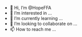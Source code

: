 - 👋 Hi, I’m @HopeFFA
- 👀 I’m interested in ...
- 🌱 I’m currently learning ...
- 💞️ I’m looking to collaborate on ...
- 📫 How to reach me ...

<!---
HopeFFA/HopeFFA is a ✨ special ✨ repository because its `README.md` (this file) appears on your GitHub profile.
You can click the Preview link to take a look at your changes.
--->
